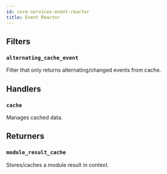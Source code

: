 ```yaml
---
id: core-services-event-reactor
title: Event Reactor
---
```


## Filters
### `alternating_cache_event`

Filter that only returns alternating/changed events from cache.

## Handlers
### `cache`

Manages cached data.

## Returners
### `module_result_cache`

Stores/caches a module result in context.
